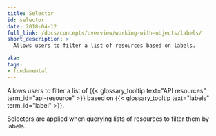 ```yaml
---
title: Selector
id: selector
date: 2018-04-12
full_link: /docs/concepts/overview/working-with-objects/labels/
short_description: >
  Allows users to filter a list of resources based on labels.

aka: 
tags:
- fundamental
---
```

Allows users to filter a list of {{< glossary_tooltip text="API resources" term_id="api-resource" >}}
 based on {{< glossary_tooltip text="labels" term_id="label" >}}.

<!--more--> 

Selectors are applied when querying lists of resources to filter them by labels.
